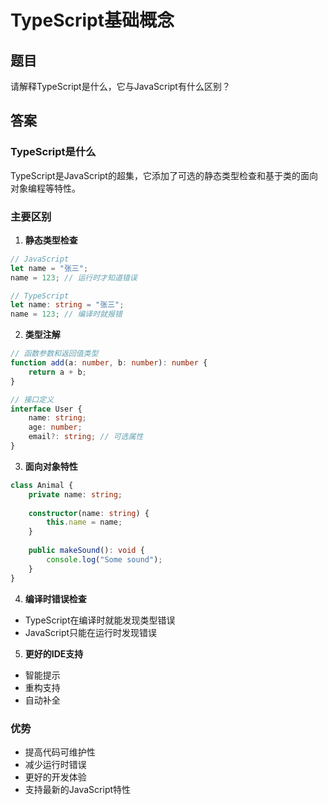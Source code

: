 # TypeScript基础概念

## 题目
请解释TypeScript是什么，它与JavaScript有什么区别？

## 答案

### TypeScript是什么
TypeScript是JavaScript的超集，它添加了可选的静态类型检查和基于类的面向对象编程等特性。

### 主要区别

1. **静态类型检查**
```typescript
// JavaScript
let name = "张三";
name = 123; // 运行时才知道错误

// TypeScript
let name: string = "张三";
name = 123; // 编译时就报错
```

2. **类型注解**
```typescript
// 函数参数和返回值类型
function add(a: number, b: number): number {
    return a + b;
}

// 接口定义
interface User {
    name: string;
    age: number;
    email?: string; // 可选属性
}
```

3. **面向对象特性**
```typescript
class Animal {
    private name: string;
    
    constructor(name: string) {
        this.name = name;
    }
    
    public makeSound(): void {
        console.log("Some sound");
    }
}
```

4. **编译时错误检查**
- TypeScript在编译时就能发现类型错误
- JavaScript只能在运行时发现错误

5. **更好的IDE支持**
- 智能提示
- 重构支持
- 自动补全

### 优势
- 提高代码可维护性
- 减少运行时错误
- 更好的开发体验
- 支持最新的JavaScript特性
